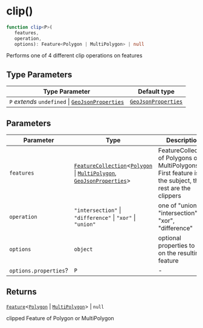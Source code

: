 # clip()

```ts
function clip<P>(
   features, 
   operation, 
   options): Feature<Polygon | MultiPolygon> | null
```

Performs one of 4 different clip operations on features

## Type Parameters

| Type Parameter | Default type |
| ------ | ------ |
| `P` *extends* `undefined` \| [`GeoJsonProperties`](../type-aliases/GeoJsonProperties.md) | [`GeoJsonProperties`](../type-aliases/GeoJsonProperties.md) |

## Parameters

| Parameter | Type | Description |
| ------ | ------ | ------ |
| `features` | [`FeatureCollection`](../interfaces/FeatureCollection.md)\<[`Polygon`](../interfaces/Polygon.md) \| [`MultiPolygon`](../interfaces/MultiPolygon.md), [`GeoJsonProperties`](../type-aliases/GeoJsonProperties.md)\> | FeatureCollection of Polygons or MultiPolygons. First feature is the subject, the rest are the clippers |
| `operation` | `"intersection"` \| `"difference"` \| `"xor"` \| `"union"` | one of "union", "intersection", "xor", "difference" |
| `options` | `object` | optional properties to set on the resulting feature |
| `options.properties`? | `P` | - |

## Returns

[`Feature`](../interfaces/Feature.md)\<[`Polygon`](../interfaces/Polygon.md) \| [`MultiPolygon`](../interfaces/MultiPolygon.md)\> \| `null`

clipped Feature of Polygon or MultiPolygon
